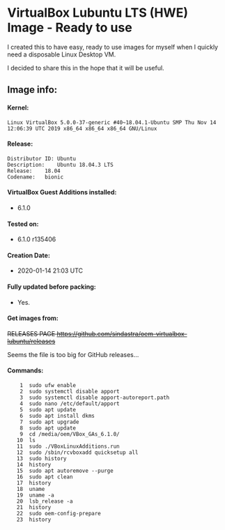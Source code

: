 # VirtualBox Lubuntu LTS (HWE) Image - Ready to use

I created this to have easy, ready to use images for myself when I quickly need a disposable Linux Desktop VM.

I decided to share this in the hope that it will be useful.

## Image info:

#### Kernel:

    Linux VirtualBox 5.0.0-37-generic #40~18.04.1-Ubuntu SMP Thu Nov 14 12:06:39 UTC 2019 x86_64 x86_64 x86_64 GNU/Linux

#### Release:

    Distributor ID:	Ubuntu
    Description:	Ubuntu 18.04.3 LTS
    Release:	18.04
    Codename:	bionic
    
#### VirtualBox Guest Additions installed:

 - 6.1.0

#### Tested on:

 - 6.1.0 r135406

#### Creation Date:

 - 2020-01-14 21:03 UTC

#### Fully updated before packing:

- Yes.

#### Get images from:

~~RELEASES PAGE https://github.com/sindastra/oem-virtualbox-lubuntu/releases~~

Seems the file is too big for GitHub releases...

#### Commands:

```
    1  sudo ufw enable
    2  sudo systemctl disable apport
    3  sudo systemctl disable apport-autoreport.path 
    4  sudo nano /etc/default/apport 
    5  sudo apt update
    6  sudo apt install dkms
    7  sudo apt upgrade
    8  sudo apt update
    9  cd /media/oem/VBox_GAs_6.1.0/
   10  ls
   11  sudo ./VBoxLinuxAdditions.run 
   12  sudo /sbin/rcvboxadd quicksetup all
   13  sudo history
   14  history
   15  sudo apt autoremove --purge
   16  sudo apt clean
   17  history
   18  uname
   19  uname -a
   20  lsb_release -a
   21  history
   22  sudo oem-config-prepare 
   23  history
```
